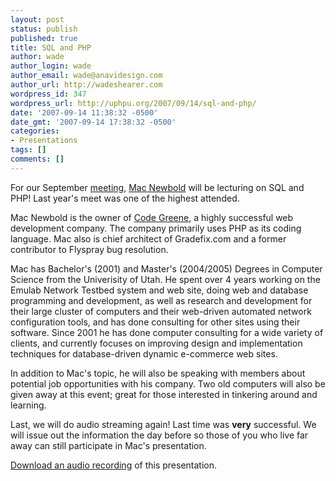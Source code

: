 ```yaml
---
layout: post
status: publish
published: true
title: SQL and PHP
author: wade
author_login: wade
author_email: wade@anavidesign.com
author_url: http://wadeshearer.com
wordpress_id: 347
wordpress_url: http://uphpu.org/2007/09/14/sql-and-php/
date: '2007-09-14 11:38:32 -0500'
date_gmt: '2007-09-14 17:38:32 -0500'
categories:
- Presentations
tags: []
comments: []
---
```

<p>For our September <a href="/events/">meeting</a>, <a href="http://macnewbold.com">Mac Newbold</a> will be lecturing on SQL and PHP! Last year's meet was one of the highest attended.  </p>
<p>Mac Newbold is the owner of <a href="http://www.codegreene.com">Code Greene</a>, a highly successful web development company.  The company primarily uses PHP as its coding language.  Mac also is chief architect of Gradefix.com and a former contributor to Flyspray bug resolution.</p>
<p>Mac has Bachelor's (2001) and Master's (2004/2005) Degrees in Computer Science from the Univerisity of Utah. He spent over 4 years working on the Emulab Network Testbed system and web site, doing web and database programming and development, as well as research and development for their large cluster of computers and their web-driven automated network configuration tools, and has done consulting for other sites using their software. Since 2001 he has done computer consulting for a wide variety of clients, and currently focuses on improving design and implementation techniques for database-driven dynamic e-commerce web sites. </p>
<p>In addition to Mac's topic, he will also be speaking with members about potential job opportunities with his company. Two old computers will also be given away at this event; great for those interested in tinkering around and learning.</p>
<p>Last, we will do audio streaming again! Last time was <strong>very</strong> successful. We will issue out the information the day before so those of you who live far away can still participate in Mac's presentation.</p>
<p class="download"><a href="/presentations/2007-09-14_SQL_and_php/uphpu_09_20_07.mp3">Download an audio recording</a> of this presentation.</p>
